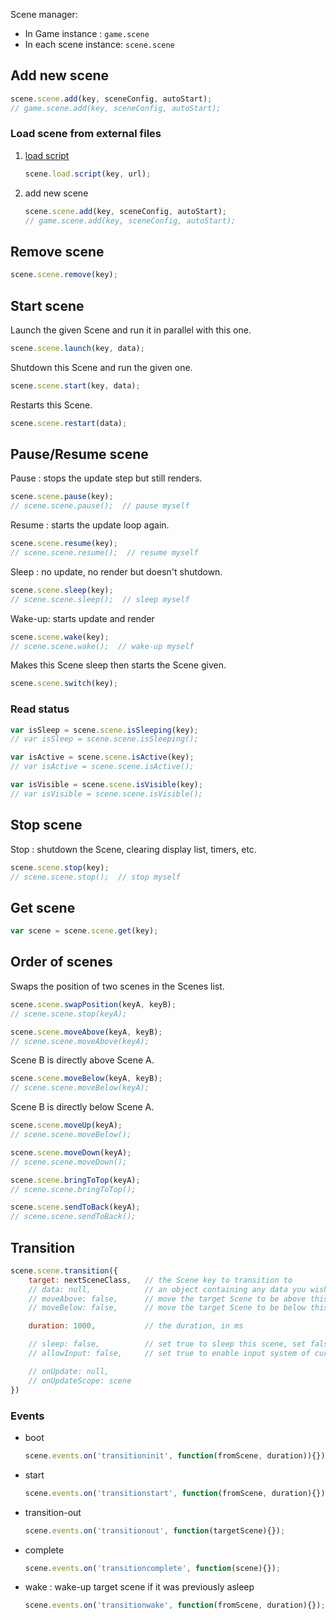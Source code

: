 Scene manager:

- In Game instance : `game.scene`
- In each scene instance: `scene.scene`

## Add new scene

```javascript
scene.scene.add(key, sceneConfig, autoStart);
// game.scene.add(key, sceneConfig, autoStart);
```

### Load scene from external files

1. [load script](loader.md#script)
    ```javascript
    scene.load.script(key, url);
    ```

2. add new scene
    ```javascript
    scene.scene.add(key, sceneConfig, autoStart);
    // game.scene.add(key, sceneConfig, autoStart);
    ```

## Remove scene

```javascript
scene.scene.remove(key);
```

## Start scene

Launch the given Scene and run it in parallel with this one.

```javascript
scene.scene.launch(key, data);
```

Shutdown this Scene and run the given one.

```javascript
scene.scene.start(key, data);
```

Restarts this Scene.

```javascript
scene.scene.restart(data);
```

## Pause/Resume scene

Pause : stops the update step but still renders.

```javascript
scene.scene.pause(key);
// scene.scene.pause();  // pause myself
```

Resume : starts the update loop again.

```javascript
scene.scene.resume(key);
// scene.scene.resume();  // resume myself
```

Sleep : no update, no render but doesn't shutdown.

```javascript
scene.scene.sleep(key);
// scene.scene.sleep();  // sleep myself
```

Wake-up: starts update and render

```javascript
scene.scene.wake(key);
// scene.scene.wake();  // wake-up myself
```

Makes this Scene sleep then starts the Scene given.

```javascript
scene.scene.switch(key);
```

### Read status

```javascript
var isSleep = scene.scene.isSleeping(key);
// var isSleep = scene.scene.isSleeping();
```

```javascript
var isActive = scene.scene.isActive(key);
// var isActive = scene.scene.isActive();
```

```javascript
var isVisible = scene.scene.isVisible(key);
// var isVisible = scene.scene.isVisible();
```

## Stop scene

Stop : shutdown the Scene, clearing display list, timers, etc.

```javascript
scene.scene.stop(key);
// scene.scene.stop();  // stop myself
```

## Get scene

```javascript
var scene = scene.scene.get(key);
```

## Order of scenes

Swaps the position of two scenes in the Scenes list.

```javascript
scene.scene.swapPosition(keyA, keyB);
// scene.scene.stop(keyA);
```

```javascript
scene.scene.moveAbove(keyA, keyB);
// scene.scene.moveAbove(keyA);
```

Scene B is directly above Scene A.

```javascript
scene.scene.moveBelow(keyA, keyB);
// scene.scene.moveBelow(keyA);
```

Scene B is directly below Scene A.

```javascript
scene.scene.moveUp(keyA);
// scene.scene.moveBelow();
```

```javascript
scene.scene.moveDown(keyA);
// scene.scene.moveDown();
```

```javascript
scene.scene.bringToTop(keyA);
// scene.scene.bringToTop();
```

```javascript
scene.scene.sendToBack(keyA);
// scene.scene.sendToBack();
```

## Transition

```javascript
scene.scene.transition({
    target: nextSceneClass,   // the Scene key to transition to
    // data: null,            // an object containing any data you wish to be passed to the target scenes init / create methods.
    // moveAbove: false,      // move the target Scene to be above this current scene before the transition starts
    // moveBelow: false,      // move the target Scene to be below this current scene before the transition starts

    duration: 1000,           // the duration, in ms

    // sleep: false,          // set true to sleep this scene, set false to stop this scene
    // allowInput: false,     // set true to enable input system of current scene and target scene

    // onUpdate: null,
    // onUpdateScope: scene
})
```

### Events

- boot
    ```javascript
    scene.events.on('transitioninit', function(fromScene, duration)){});
    ```
- start
    ```javascript
    scene.events.on('transitionstart', function(fromScene, duration){});
    ```
- transition-out
    ```javascript
    scene.events.on('transitionout', function(targetScene){});
    ```
- complete
    ```javascript
    scene.events.on('transitioncomplete', function(scene){});
    ```
- wake : wake-up target scene if it was previously asleep
    ```javascript
    scene.events.on('transitionwake', function(fromScene, duration){});
    ```